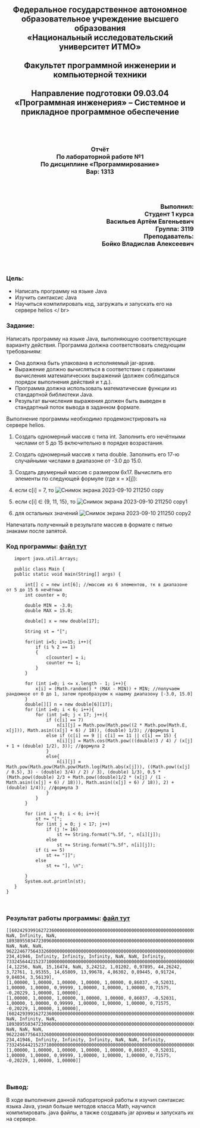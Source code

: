 ## <p align="center">Федеральное государственное автономное образовательное учреждение высшего образования<br />«Национальный исследовательский университет ИТМО»<br /><br />Факультет программной инженерии и компьютерной техники<br /><br />Направление подготовки 09.03.04 «Программная инженерия» – Системное и прикладное программное обеспечение</p>
<br />
<br />

### <p align="center">Отчёт<br />По лабораторной работе №1<br />По дисциплине «Программирование»<br />Вар: 1313</p>
<br />
<br />

### <p align="right">Выполнил:<br />Студент 1 курса<br />Васильев Артём Евгеньевич<br />Группа: 3119<br />Преподаватель:<br />Бойко Владислав Алексеевич<br /></p>
<br />
<br />

### Цель: <br />
- Написать программу на языке Java<br />
- Изучить синтаксис Java<br />
- Научиться компилировать код, загружать и запускать его на сервере helios </ br>

### Задание:<br />
Написать программу на языке Java, выполняющую соответствующие варианту действия. Программа должна соответствовать следующим требованиям:<br />
- Она должна быть упакована в исполняемый jar-архив.<br />
- Выражение должно вычисляться в соответствии с правилами вычисления математических выражений (должен соблюдаться порядок выполнения действий и т.д.).<br />
- Программа должна использовать математические функции из стандартной библиотеки Java.<br />
- Результат вычисления выражения должен быть выведен в стандартный поток вывода в заданном формате.<br />

Выполнение программы необходимо продемонстрировать на сервере helios.<br />
1. Создать одномерный массив c типа int. Заполнить его нечётными числами от 5 до 15 включительно в порядке возрастания.<br />
1. Создать одномерный массив x типа double. Заполнить его 17-ю случайными числами в диапазоне от -3.0 до 15.0.<br />
1. Создать двумерный массив c размером 6x17. Вычислить его элементы по следующей формуле (где x = x[j]):<br />
1. если c[i] = 7, то ![Снимок экрана 2023-09-10 211250 copy](https://github.com/frizyyu/lab1_prog/assets/84192047/5a4bc657-b02f-4741-bd45-79e5b8a2e8f8)<br />

1. если c[i] ∈ {9, 11, 15}, то ![Снимок экрана 2023-09-10 211250 copy1](https://github.com/frizyyu/lab1_prog/assets/84192047/3f1722ef-5871-4e1c-b5a5-3b4d7cf63165)<br />

1. для остальных значений ![Снимок экрана 2023-09-10 211250 copy2](https://github.com/frizyyu/lab1_prog/assets/84192047/41bee4bf-eff8-4ad5-918c-c64472e67db8)<br />

Напечатать полученный в результате массив в формате с пятью знаками после запятой.<br />

### Код программы: [файл тут](https://github.com/frizyyu/lab1_prog/blob/main/Main.java)<br />
```
   import java.util.Arrays;

   public class Main {
   public static void main(String[] args) {

       int[] c = new int[6]; //массив из 6 элементов, тк в диапазоне от 5 до 15 6 нечётных
       int counter = 0;

       double MIN = -3.0;
       double MAX = 15.0;

       double[] x = new double[17];

       String st = "[";

       for(int i=5; i<=15; i++){
           if (i % 2 == 1)
           {
               c[counter] = i;
               counter += 1;
           }
       }

       for (int i=0; i <= x.length - 1; i++){
           x[i] = (Math.random() * (MAX - MIN)) + MIN; //получаем рандомное от 0 до 1, затем преобразуем к нашему диапазону [-3.0, 15.0]
       }
       double[][] n = new double[6][17];
       for (int i=0; i < 6; i++){
           for (int j=0; j < 17; j++){
               if (c[i] == 7)
                   n[i][j] = Math.pow(Math.pow((2 * Math.pow(Math.E, x[j])), Math.asin((x[j] + 6) / 18)), (double) 1/3); //формула 1
               else if (c[i] == 9 || c[i] == 11 || c[i] == 15) {
                   n[i][j] = Math.cos(Math.pow(((double)3 / 4) / (x[j] + 1 + (double) 1/2), 3)); //формула 2
               }
               else{
                   n[i][j] = Math.pow(Math.pow(Math.pow(Math.log(Math.abs(x[j])), ((Math.pow((x[j] / 0.5), 3) - (double) 3/4) / 2) / 3), (double) 1/3), 0.5 * (Math.pow((double) 2/3 + Math.pow((double)1/2 * (x[j] / (1 - Math.asin((x[j] + 6) / 18))), Math.asin((x[j] + 6) / 18)), 2) + (double) 1/4)); //формула 3
               }
           }
       }

       for (int i = 0; i < 6; i++){
           st += "[";
           for (int j = 0; j < 17; j++)
               if (j != 16)
                   st += String.format("%.5f, ", n[i][j]);
               else
                   st += String.format("%.5f", n[i][j]);
           if (i == 5)
               st += "]]";
           else
               st += "], \n";

       }
       System.out.println(st);
   }
}
```
<br />

### Результат работы программы: [файл тут](https://github.com/frizyyu/lab1_prog/blob/main/result.txt)<br />

```
[[60242939916272360000000000000000000000000000000000000000000000000000000000000000000000000000000000000000000000000000000000000000000000000000000000000000000000000000000000000000000000000000000000000000000000000000000000000000,00000, NaN, Infinity, NaN, 189389550347230960000000000000000000000000000000000000000000000000000000000000000,00000, NaN, NaN, NaN, 9622246775643326000000000000000000000000000000000000000000000000000000000000000000000000000000000000000000000000000000000000000000000000000000000000,00000, 234,41946, Infinity, Infinity, Infinity, NaN, NaN, Infinity, 73324564421523710000000000000000000000000000000000000000000000000000000000000000000000000000000000000000000000000000000000,00000], 
[4,12256, NaN, 15,16474, NaN, 3,24212, 1,01202, 0,97895, 44,26242, 3,72761, 1,95355, 14,65809, 13,99678, 4,86302, 0,89445, 0,91724, 9,84034, 3,56139], 
[1,00000, 1,00000, 1,00000, 1,00000, 1,00000, 0,86037, -0,52031, 1,00000, 1,00000, 0,99999, 1,00000, 1,00000, 1,00000, 0,71575, -0,20229, 1,00000, 1,00000], 
[1,00000, 1,00000, 1,00000, 1,00000, 1,00000, 0,86037, -0,52031, 1,00000, 1,00000, 0,99999, 1,00000, 1,00000, 1,00000, 0,71575, -0,20229, 1,00000, 1,00000], 
[60242939916272360000000000000000000000000000000000000000000000000000000000000000000000000000000000000000000000000000000000000000000000000000000000000000000000000000000000000000000000000000000000000000000000000000000000000000,00000, NaN, Infinity, NaN, 189389550347230960000000000000000000000000000000000000000000000000000000000000000,00000, NaN, NaN, NaN, 9622246775643326000000000000000000000000000000000000000000000000000000000000000000000000000000000000000000000000000000000000000000000000000000000000,00000, 234,41946, Infinity, Infinity, Infinity, NaN, NaN, Infinity, 73324564421523710000000000000000000000000000000000000000000000000000000000000000000000000000000000000000000000000000000000,00000], 
[1,00000, 1,00000, 1,00000, 1,00000, 1,00000, 0,86037, -0,52031, 1,00000, 1,00000, 0,99999, 1,00000, 1,00000, 1,00000, 0,71575, -0,20229, 1,00000, 1,00000]]
```
<br />

### Вывод:<br />
В ходе выполнения данной лабораторной работы я изучил синтаксис языка Java, узнал больше методов класса Math, научился компилировать .java файлы, а также создавать jar архивы и запускать их на сервере.
